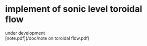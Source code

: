 # implement of sonic level toroidal flow
under development  
[note.pdf](/doc/note on toroidal flow.pdf)
